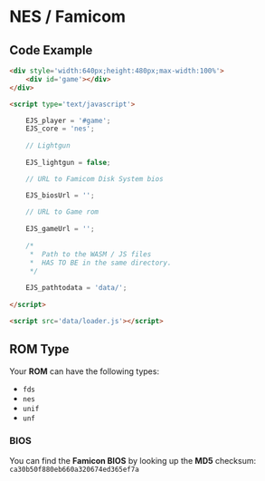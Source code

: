 # NES / Famicom

## Code Example

```html
<div style='width:640px;height:480px;max-width:100%'>
    <div id='game'></div>
</div>

<script type='text/javascript'>

    EJS_player = '#game';
    EJS_core = 'nes';
    
    // Lightgun
    
    EJS_lightgun = false;

    // URL to Famicom Disk System bios

    EJS_biosUrl = '';
    
    // URL to Game rom
     
    EJS_gameUrl = '';
    
    /*
     *  Path to the WASM / JS files
     *  HAS TO BE in the same directory.
     */
    
    EJS_pathtodata = 'data/';
    
</script>

<script src='data/loader.js'></script>
```

## ROM Type

Your **ROM** can have the following types:
- `fds`
- `nes`
- `unif`
- `unf`

### BIOS

You can find the **Famicon BIOS** by looking up the **MD5** checksum: <br>
`ca30b50f880eb660a320674ed365ef7a`
